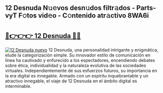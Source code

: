 ## 12 Desnuda N𝚞𝚎vos desn𝚞dos filtr𝚊dos - Parts-vyT F𝚘tos vid𝚎o - C𝚘ntenido atr𝚊ctivo 8WA6i

# <h2><a href="http://mb4brr4.tromn.icu/?c=12+Desnuda">🔗👉👉👉 12 Desnuda 🔗🔗</a></h2>

[![12 Desnuda nuevo](https://i.imgur.com/pEAQMta.gif)](http://mb4brr4.tromn.icu/?c=12+Desnuda)
12 Desnuda, una personalidad intrigante y enigmática, elude la categorización simple. Su innovador estilo de comunicación en línea ha cautivado y enfurecido a los espectadores, encendiendo debates sobre ética, individualidad y la naturaleza evolutiva de las sociedades virtuales. Independientemente de sus esfuerzos futuros, su importancia en la era digital es innegable. Armado con un espíritu inquebrantable y un atractivo innegable, el viaje de 12 Desnuda en el ámbito digital es interminable.
